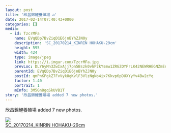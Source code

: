 ```yaml
---
layout: post
title: '欣昌錦鯉養殖場 a' 
date: 2017-02-14T07:40:43+0000 
categories: [] 
media:
  - id: TzcrMFa
    name: EVqQDp7BvZiqD1E6jnBYhZJN0y
    description: 'SC_20170214_KINRIN HOHAKU-29cm'   
    height: 595
    width: 424
    type: image/jpeg
    link: https://i.imgur.com/TzcrMFa.jpg
    prevLoc: DLY6yMn3ZwIxAjj7pn5Bszk0vGPzkYsmw1ZRGZOYFrLK42NEWRHEGNZmEnE3TNg3JprKRouNRPrRRo6YCo12XWGzD5iM5gRoLWOGF80NVAvMRjTXp6X8ZB1Vs0KD9Rq5mMH2NDK5PP1zu4l5Z8jggOCMq6Qx9B1ZS2mvVXzDX8u3q6wqjBOLcpG6MrP7WEuAMj2kR2l7H3lxrE7Pw2TVYn2yGy4yIBDMoY7B80CErmA6XJr4F48WwR
    parentId: EVqQDp7BvZiqD1E6jnBYhZJN0y
    postId: qnPnKPgkZ7FvVyk8gKvlF3VlzNgNo4ix7Kkvp6pDUXYyYv4Bw2cYq
    factor: 1.40
    portrait: 1
    mInfo: 3M5Gn8gqSkUVB1T
story: '欣昌錦鯉養殖場 added 7 new photos.'  
---
```


欣昌錦鯉養殖場 added 7 new photos.


[//]: #media:  
<a href="https://i.imgur.com/TzcrMFa.jpg"><img class="postImage" src="https://i.imgur.com/TzcrMFah.jpg" />  
SC_20170214_KINRIN HOHAKU-29cm  
 </a>   
